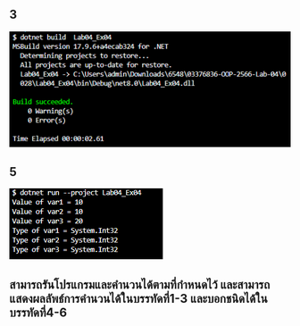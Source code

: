 ## 3
![alt text](image-9.png)

## 5 
![alt text](image-10.png)

## สามารถรันโปรแกรมและคำนวนได้ตามที่กำหนดไว้ และสามารถแสดงผลลัพธ์การคำนวนได้ในบรรทัดที่1-3 และบอกชนิดได้ในบรรทัดที่4-6
